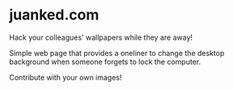 # juanked.com
Hack your colleagues' wallpapers while they are away!

Simple web page that provides a oneliner to change the desktop background when someone forgets to lock the computer.

Contribute with your own images!
